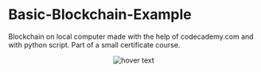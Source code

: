 # Basic-Blockchain-Example
Blockchain on local computer made with the help of codecademy.com and with python script.  Part of a small certificate course.

<p align="center">
  <img src="Basic-Blockchain-Example/caleb profile _ Codecademy.pdf width="350" title="hover text">
</p>

